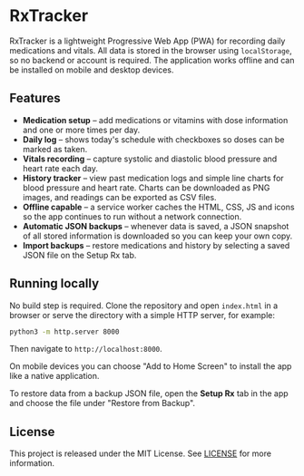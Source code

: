 # RxTracker

RxTracker is a lightweight Progressive Web App (PWA) for recording daily medications and vitals.
All data is stored in the browser using `localStorage`, so no backend or account
is required.  The application works offline and can be installed on mobile and
desktop devices.

## Features

- **Medication setup** – add medications or vitamins with dose information and
  one or more times per day.
- **Daily log** – shows today's schedule with checkboxes so doses can be marked
  as taken.
- **Vitals recording** – capture systolic and diastolic blood pressure and heart
  rate each day.
- **History tracker** – view past medication logs and simple line charts for
  blood pressure and heart rate. Charts can be downloaded as PNG images, and
  readings can be exported as CSV files.
- **Offline capable** – a service worker caches the HTML, CSS, JS and icons so
  the app continues to run without a network connection.
- **Automatic JSON backups** – whenever data is saved, a JSON snapshot of all
  stored information is downloaded so you can keep your own copy.
- **Import backups** – restore medications and history by selecting a saved JSON file on the Setup Rx tab.

## Running locally

No build step is required.  Clone the repository and open `index.html` in a
browser or serve the directory with a simple HTTP server, for example:

```bash
python3 -m http.server 8000
```

Then navigate to `http://localhost:8000`.

On mobile devices you can choose "Add to Home Screen" to install the app like a
native application.

To restore data from a backup JSON file, open the **Setup Rx** tab in the app
and choose the file under "Restore from Backup".

## License

This project is released under the MIT License.  See [LICENSE](LICENSE) for
more information.
